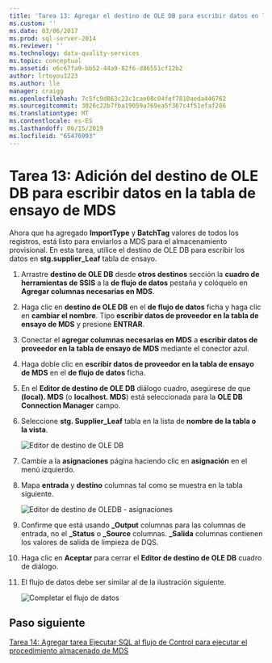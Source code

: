 ```yaml
---
title: 'Tarea 13: Agregar el destino de OLE DB para escribir datos en la tabla de ensayo de MDS | Microsoft Docs'
ms.custom: ''
ms.date: 03/06/2017
ms.prod: sql-server-2014
ms.reviewer: ''
ms.technology: data-quality-services
ms.topic: conceptual
ms.assetid: e6c67fa9-bb52-44a9-82f6-d86551cf12b2
author: lrtoyou1223
ms.author: lle
manager: craigg
ms.openlocfilehash: 7c5fc9d863c23c1cae08c04fef7810aeda446762
ms.sourcegitcommit: 3026c22b7fba19059a769ea5f367c4f51efaf286
ms.translationtype: MT
ms.contentlocale: es-ES
ms.lasthandoff: 06/15/2019
ms.locfileid: "65476993"
---
```

# <a name="task-13-adding-ole-db-destination-to-write-data-to-mds-staging-table"></a>Tarea 13: Adición del destino de OLE DB para escribir datos en la tabla de ensayo de MDS
  Ahora que ha agregado **ImportType** y **BatchTag** valores de todos los registros, está listo para enviarlos a MDS para el almacenamiento provisional. En esta tarea, utilice el destino de OLE DB para escribir los datos en **stg.supplier_Leaf** tabla de ensayo.  
  
1.  Arrastre **destino de OLE DB** desde **otros destinos** sección la **cuadro de herramientas de SSIS** a la **de flujo de datos** pestaña y colóquelo en  **Agregar columnas necesarias en MDS**.  
  
2.  Haga clic en **destino de OLE DB** en el **de flujo de datos** ficha y haga clic en **cambiar el nombre**. Tipo **escribir datos de proveedor en la tabla de ensayo de MDS** y presione **ENTRAR**.  
  
3.  Conectar el **agregar columnas necesarias en MDS** a **escribir datos de proveedor en la tabla de ensayo de MDS** mediante el conector azul.  
  
4.  Haga doble clic en **escribir datos de proveedor en la tabla de ensayo de MDS** en el **de flujo de datos** ficha.  
  
5.  En el **Editor de destino de OLE DB** diálogo cuadro, asegúrese de que **(local). MDS** (o **localhost. MDS**) está seleccionada para la **OLE DB Connection Manager** campo.  
  
6.  Seleccione **stg. Supplier_Leaf** tabla en la lista de **nombre de la tabla o la vista**.  
  
     ![Editor de destino de OLE DB](../../2014/tutorials/media/et-addingoledbdestinationtowdtomdsst-01.jpg "Editor de destino de OLE DB")  
  
7.  Cambie a la **asignaciones** página haciendo clic en **asignación** en el menú izquierdo.  
  
8.  Mapa **entrada** y **destino** columnas tal como se muestra en la tabla siguiente.  
  
     ![Editor de destino de OLEDB - asignaciones](../../2014/tutorials/media/et-addingoledbdestinationtowdtomdsst-02.jpg "Editor de destino de OLEDB - asignaciones")  
  
9. Confirme que está usando **_Output** columnas para las columnas de entrada, no el **_Status** o **_Source** columnas. **_Salida** columnas contienen los valores de salida de limpieza de DQS.  
  
10. Haga clic en **Aceptar** para cerrar el **Editor de destino de OLE DB** cuadro de diálogo.  
  
11. El flujo de datos debe ser similar al de la ilustración siguiente.  
  
     ![Completar el flujo de datos](../../2014/tutorials/media/et-addingoledbdestinationtowdtomdsst-03.jpg "completado el flujo de datos")  
  
## <a name="next-step"></a>Paso siguiente  
 [Tarea 14: Agregar tarea Ejecutar SQL al flujo de Control para ejecutar el procedimiento almacenado de MDS](../../2014/tutorials/task-14-add-execute-to-control-flow-run-mds-stored-procedure.md)  
  
  
